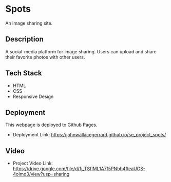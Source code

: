 # Spots

An image sharing site.

## Description

A social-media platform for image sharing. Users can upload and share their favorite photos with other users.

## Tech Stack

- HTML
- CSS
- Responsive Design

## Deployment

This webpage is deployed to Github Pages.

- Deployment Link: https://johnwallacegerrard.github.io/se_project_spots/

## Video

- Project Video Link:  https://drive.google.com/file/d/1j_TSfIML1A7f5PNbh4fIeaUGS-4olmo3/view?usp=sharing
